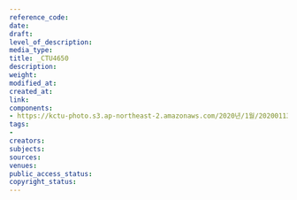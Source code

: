 ```yaml
---
reference_code: 
date: 
draft: 
level_of_description: 
media_type: 
title: _CTU4650
description: 
weight: 
modified_at: 
created_at: 
link: 
components:
- https://kctu-photo.s3.ap-northeast-2.amazonaws.com/2020년/1월/20200113_민주당+전혜숙+의원실+톨게이트+노동자+강제+퇴거+집행+규탄+기자회견/_CTU4650.jpg
tags:
- 
creators: 
subjects: 
sources: 
venues: 
public_access_status: 
copyright_status: 
---
```

